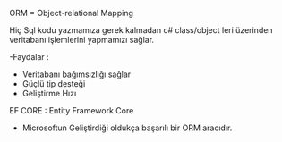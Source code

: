 ORM = Object-relational Mapping 

Hiç Sql kodu yazmamıza gerek kalmadan c# class/object leri üzerinden veritabanı işlemlerini yapmamızı sağlar.

-Faydalar : 
  - Veritabanı bağımsızlığı sağlar
  - Güçlü tip desteği
  - Geliştirme Hızı

  EF CORE : Entity Framework Core
  - Microsoftun Geliştirdiği oldukça başarılı bir ORM aracıdır.